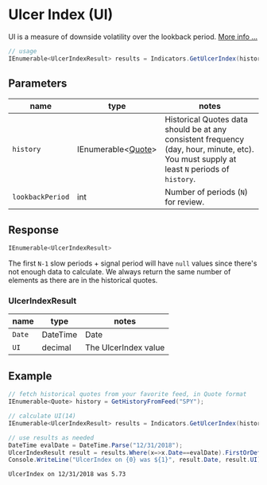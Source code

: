 ﻿# Ulcer Index (UI)

UI is a measure of downside volatility over the lookback period.
[More info ...](https://school.stockcharts.com/doku.php?id=technical_indicators:ulcer_index)

``` C#
// usage
IEnumerable<UlcerIndexResult> results = Indicators.GetUlcerIndex(history, lookbackPeriod);  
```

## Parameters

| name | type | notes
| -- |-- |--
| `history` | IEnumerable\<[Quote](../../README.md#Quote)\> | Historical Quotes data should be at any consistent frequency (day, hour, minute, etc).  You must supply at least `N` periods of `history`.
| `lookbackPeriod` | int | Number of periods (`N`) for review.

## Response

``` C#
IEnumerable<UlcerIndexResult>
```

The first `N-1` slow periods + signal period will have `null` values since there's not enough data to calculate.  We always return the same number of elements as there are in the historical quotes.

### UlcerIndexResult

| name | type | notes
| -- |-- |--
| `Date` | DateTime | Date
| `UI` | decimal | The UlcerIndex value

## Example

``` C#
// fetch historical quotes from your favorite feed, in Quote format
IEnumerable<Quote> history = GetHistoryFromFeed("SPY");

// calculate UI(14)
IEnumerable<UlcerIndexResult> results = Indicators.GetUlcerIndex(history,14);

// use results as needed
DateTime evalDate = DateTime.Parse("12/31/2018");
UlcerIndexResult result = results.Where(x=>x.Date==evalDate).FirstOrDefault();
Console.WriteLine("UlcerIndex on {0} was ${1}", result.Date, result.UI);
```

``` text
UlcerIndex on 12/31/2018 was 5.73
```
